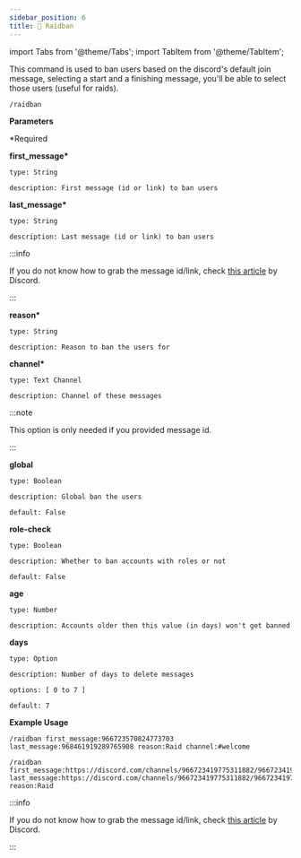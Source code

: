 ```yaml
---
sidebar_position: 6
title: 🚨 Raidban
---
```


<!-- Imports -->
import Tabs from '@theme/Tabs';
import TabItem from '@theme/TabItem';

<!-- Documentation -->
This command is used to ban users based on the discord's default join message, selecting a start and a finishing message, you'll be able to select those users (useful for raids).

```
/raidban
```

**Parameters**

\*Required

**first_message\***

    type: String

    description: First message (id or link) to ban users

**last_message\***

    type: String

    description: Last message (id or link) to ban users

:::info

If you do not know how to grab the message id/link, check [this article](https://support.discord.com/hc/en-us/articles/206346498-Where-can-I-find-my-User-Server-Message-ID) by Discord.

:::

**reason\***

    type: String

    description: Reason to ban the users for

**channel\***

    type: Text Channel

    description: Channel of these messages

:::note

This option is only needed if you provided message id.

:::

**global**

    type: Boolean

    description: Global ban the users

    default: False

**role-check**

    type: Boolean

    description: Whether to ban accounts with roles or not

    default: False

**age**

    type: Number

    description: Accounts older then this value (in days) won't get banned

**days**

    type: Option

    description: Number of days to delete messages

    options: [ 0 to 7 ]

    default: 7

**Example Usage**

<Tabs>
<TabItem value="withids" label="Usage with Message ID" default>

```
/raidban first_message:966723570824773703 last_message:968461919289765908 reason:Raid channel:#welcome
```

</TabItem>
<TabItem value="withlinks" label="Usage with Message Link">

```
/raidban first_message:https://discord.com/channels/966723419775311882/966723419775311885/966723570824773703 last_message:https://discord.com/channels/966723419775311882/966723419775311885/967010103322636298 reason:Raid
```

</TabItem>
</Tabs>


:::info

If you do not know how to grab the message id/link, check [this article](https://support.discord.com/hc/en-us/articles/206346498-Where-can-I-find-my-User-Server-Message-ID) by Discord.

:::
